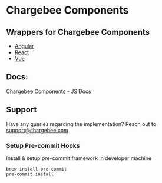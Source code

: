 # Chargebee Components

## Wrappers for Chargebee Components

  * [Angular](https://github.com/chargebee/chargebee-js-wrappers/tree/master/chargebee-js-angular#readme)
  * [React](https://github.com/chargebee/chargebee-js-wrappers/tree/master/chargebee-js-react#readme)
  * [Vue](https://github.com/chargebee/chargebee-js-wrappers/tree/master/chargebee-js-vue#readme)

## Docs:
[Chargebee Components - JS Docs](https://chargebee.com/checkout-portal-docs/components-fields-integrations.html#quick-start-integration)

## Support
Have any queries regarding the implementation? Reach out to [support@chargebee.com](mailto:support@chargebee.com)

### Setup Pre-commit Hooks
Install & setup pre-commit framework in developer machine
```
brew install pre-commit
pre-commit install
```